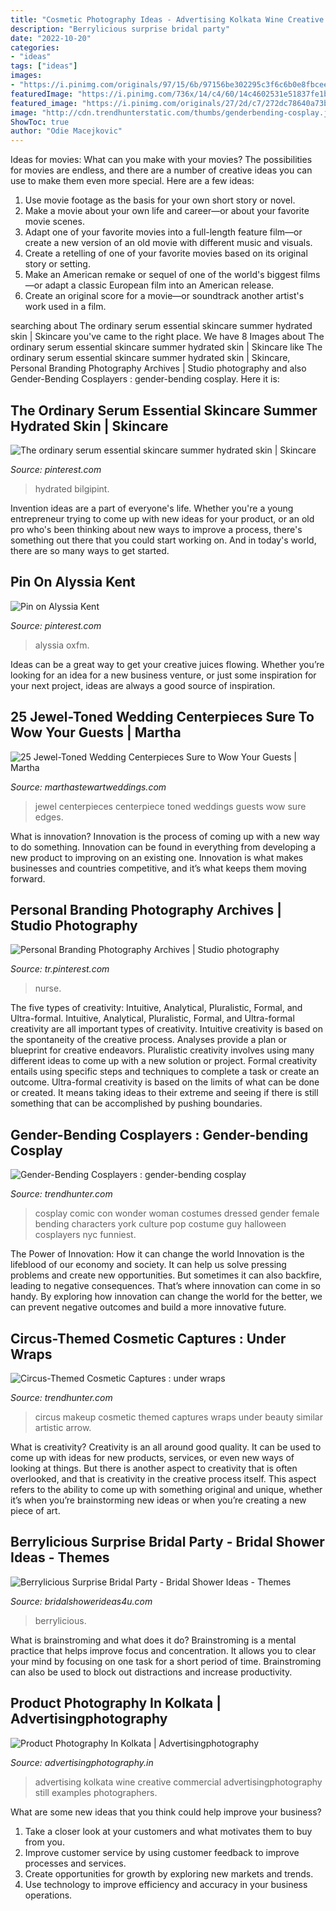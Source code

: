 ```yaml
---
title: "Cosmetic Photography Ideas - Advertising Kolkata Wine Creative Commercial Advertisingphotography Still Examples Photographers"
description: "Berrylicious surprise bridal party"
date: "2022-10-20"
categories:
- "ideas"
tags: ["ideas"]
images:
- "https://i.pinimg.com/originals/97/15/6b/97156be302295c3f6c6b0e8fbcee08c0.jpg"
featuredImage: "https://i.pinimg.com/736x/14/c4/60/14c4602531e51837fe1b39eb11bcd288.jpg"
featured_image: "https://i.pinimg.com/originals/27/2d/c7/272dc78640a73bc76e51562bf7a38562.jpg"
image: "http://cdn.trendhunterstatic.com/thumbs/genderbending-cosplay.jpeg"
ShowToc: true
author: "Odie Macejkovic"
---
```



Ideas for movies: What can you make with your movies?
The possibilities for movies are endless, and there are a number of creative ideas you can use to make them even more special. Here are a few ideas:
1. Use movie footage as the basis for your own short story or novel.
2. Make a movie about your own life and career—or about your favorite movie scenes.
3. Adapt one of your favorite movies into a full-length feature film—or create a new version of an old movie with different music and visuals.
4. Create a retelling of one of your favorite movies based on its original story or setting.
5. Make an American remake or sequel of one of the world's biggest films—or adapt a classic European film into an American release.
6. Create an original score for a movie—or soundtrack another artist's work used in a film.
	

		
searching about The ordinary serum essential skincare summer hydrated skin | Skincare you've came to the right place. We have 8 Images about The ordinary serum essential skincare summer hydrated skin | Skincare like The ordinary serum essential skincare summer hydrated skin | Skincare, Personal Branding Photography Archives | Studio photography and also Gender-Bending Cosplayers : gender-bending cosplay. Here it is:
		
    
## The Ordinary Serum Essential Skincare Summer Hydrated Skin | Skincare

<img loading=lazy src="https://i.pinimg.com/originals/97/15/6b/97156be302295c3f6c6b0e8fbcee08c0.jpg" onerror="this.onerror=null;this.src='https://tse3.mm.bing.net/th?id=OIP.7Y5zDdlUpsEeAsObJZK82wHaLH&amp;pid=15.1';" alt="The ordinary serum essential skincare summer hydrated skin | Skincare">

_Source: pinterest.com_

>hydrated bilgipint. 

	

Invention ideas are a part of everyone's life. Whether you're a young entrepreneur trying to come up with new ideas for your product, or an old pro who's been thinking about new ways to improve a process, there's something out there that you could start working on. And in today's world, there are so many ways to get started.

    
## Pin On Alyssia Kent

<img loading=lazy src="https://i.pinimg.com/736x/14/c4/60/14c4602531e51837fe1b39eb11bcd288.jpg" onerror="this.onerror=null;this.src='https://tse3.mm.bing.net/th?id=OIP.vkyf7hi_6NopBaP4FO8A_wHaJP&amp;pid=15.1';" alt="Pin on Alyssia Kent">

_Source: pinterest.com_

>alyssia oxfm. 

	

Ideas can be a great way to get your creative juices flowing. Whether you’re looking for an idea for a new business venture, or just some inspiration for your next project, ideas are always a good source of inspiration.

    
## 25 Jewel-Toned Wedding Centerpieces Sure To Wow Your Guests | Martha

<img loading=lazy src="https://assets.marthastewartweddings.com/styles/wmax-520-highdpi/d45/aly-dave-wedding-centerpiece-454-6496397-0718/aly-dave-wedding-centerpiece-454-6496397-0718_vert.jpg?itok=pMK96GzP" onerror="this.onerror=null;this.src='https://tse2.mm.bing.net/th?id=OIP.TFUVA2MhkAR0t7lh0xFM0QHaJQ&amp;pid=15.1';" alt="25 Jewel-Toned Wedding Centerpieces Sure to Wow Your Guests | Martha">

_Source: marthastewartweddings.com_

>jewel centerpieces centerpiece toned weddings guests wow sure edges. 

	

What is innovation?
Innovation is the process of coming up with a new way to do something. Innovation can be found in everything from developing a new product to improving on an existing one. Innovation is what makes businesses and countries competitive, and it’s what keeps them moving forward.

    
## Personal Branding Photography Archives | Studio Photography

<img loading=lazy src="https://i.pinimg.com/originals/27/2d/c7/272dc78640a73bc76e51562bf7a38562.jpg" onerror="this.onerror=null;this.src='https://tse3.mm.bing.net/th?id=OIP.6e_wxUYv43fLd7hKkBvFpQHaLH&amp;pid=15.1';" alt="Personal Branding Photography Archives | Studio photography">

_Source: tr.pinterest.com_

>nurse. 

	

The five types of creativity: Intuitive, Analytical, Pluralistic, Formal, and Ultra-formal.
Intuitive, Analytical, Pluralistic, Formal, and Ultra-formal creativity are all important types of creativity. Intuitive creativity is based on the spontaneity of the creative process. Analyses provide a plan or blueprint for creative endeavors. Pluralistic creativity involves using many different ideas to come up with a new solution or project. Formal creativity entails using specific steps and techniques to complete a task or create an outcome. Ultra-formal creativity is based on the limits of what can be done or created. It means taking ideas to their extreme and seeing if there is still something that can be accomplished by pushing boundaries.

    
## Gender-Bending Cosplayers : Gender-bending Cosplay

<img loading=lazy src="http://cdn.trendhunterstatic.com/thumbs/genderbending-cosplay.jpeg" onerror="this.onerror=null;this.src='https://tse2.mm.bing.net/th?id=OIP.PBuUG3OoOU_roSZpx0fLUwHaLH&amp;pid=15.1';" alt="Gender-Bending Cosplayers : gender-bending cosplay">

_Source: trendhunter.com_

>cosplay comic con wonder woman costumes dressed gender female bending characters york culture pop costume guy halloween cosplayers nyc funniest. 

	

The Power of Innovation: How it can change the world
Innovation is the lifeblood of our economy and society. It can help us solve pressing problems and create new opportunities. But sometimes it can also backfire, leading to negative consequences. That’s where innovation can come in so handy. By exploring how innovation can change the world for the better, we can prevent negative outcomes and build a more innovative future.

    
## Circus-Themed Cosmetic Captures : Under Wraps

<img loading=lazy src="http://cdn.trendhunterstatic.com/thumbs/under-wraps.jpeg" onerror="this.onerror=null;this.src='https://tse4.mm.bing.net/th?id=OIP.RpT2THxqiTerGlwHvmUoggHaG0&amp;pid=15.1';" alt="Circus-Themed Cosmetic Captures : under wraps">

_Source: trendhunter.com_

>circus makeup cosmetic themed captures wraps under beauty similar artistic arrow. 

	

What is creativity?
Creativity is an all around good quality. It can be used to come up with ideas for new products, services, or even new ways of looking at things. But there is another aspect to creativity that is often overlooked, and that is creativity in the creative process itself. This aspect refers to the ability to come up with something original and unique, whether it’s when you’re brainstorming new ideas or when you’re creating a new piece of art.

    
## Berrylicious Surprise Bridal Party - Bridal Shower Ideas - Themes

<img loading=lazy src="https://www.bridalshowerideas4u.com/wp-content/uploads/2016/10/Berrylicious-Surprise-Bridal-Party-Guest-Tables.jpg" onerror="this.onerror=null;this.src='https://tse3.mm.bing.net/th?id=OIP.7Ql14OA5bnRngjXocnMLOAHaLG&amp;pid=15.1';" alt="Berrylicious Surprise Bridal Party - Bridal Shower Ideas - Themes">

_Source: bridalshowerideas4u.com_

>berrylicious. 

	

What is brainstroming and what does it do?
Brainstroming is a mental practice that helps improve focus and concentration. It allows you to clear your mind by focusing on one task for a short period of time. Brainstroming can also be used to block out distractions and increase productivity.

    
## Product Photography In Kolkata | Advertisingphotography

<img loading=lazy src="https://www.advertisingphotography.in/wp-content/uploads/2016/09/Wine-Creative-Advertising-Photography-06.jpg" onerror="this.onerror=null;this.src='https://tse1.mm.bing.net/th?id=OIP.36u63F-y1IZrg-6SyoelhwHaDn&amp;pid=15.1';" alt="Product Photography In Kolkata | Advertisingphotography">

_Source: advertisingphotography.in_

>advertising kolkata wine creative commercial advertisingphotography still examples photographers. 

	

What are some new ideas that you think could help improve your business?
1. Take a closer look at your customers and what motivates them to buy from you.
2. Improve customer service by using customer feedback to improve processes and services.
3. Create opportunities for growth by exploring new markets and trends. 
4. Use technology to improve efficiency and accuracy in your business operations.

